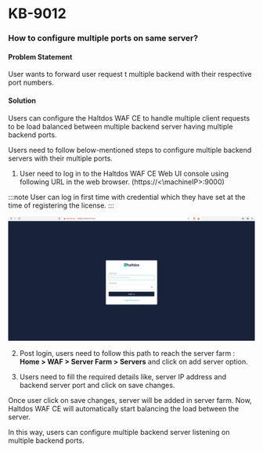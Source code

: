 # KB-9012

### **How to configure multiple ports on same server?**

#### **Problem Statement**

User wants to forward user request t multiple backend with their respective port numbers.

#### **Solution**

Users can configure the Haltdos WAF CE to handle multiple client requests to be load balanced between multiple backend server having multiple backend ports.

Users need to follow below-mentioned steps to configure multiple backend servers with their multiple ports.

1. User need to log in to the Haltdos WAF CE Web UI console using following URL in the web browser. (https://<\machineIP>:9000)

:::note
User can log in first time with credential which they have set at the time of registering the license.
:::

![](/img/cekb/login.png)

2. Post login, users need to follow this path to reach the server farm : **Home > WAF > Server Farm > Servers** and click on add server option.


3. Users need to fill the required details like, server IP address and backend server port and click on save changes.


Once user click on save changes, server will be added in server farm. Now, Haltdos WAF CE will automatically start balancing the load between the server.

In this way, users can configure multiple backend server listening on multiple backend ports.
